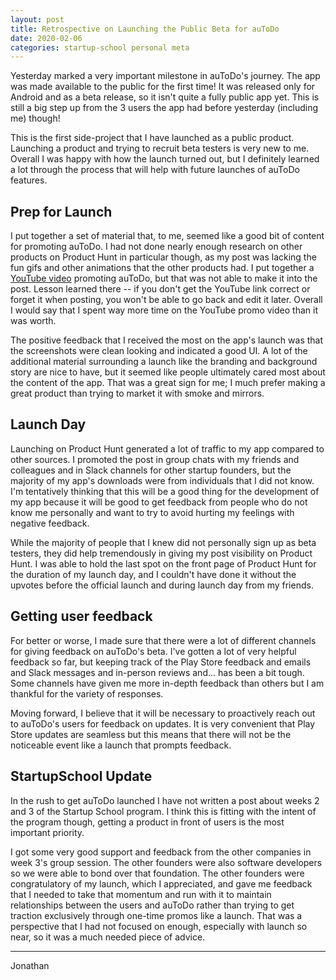 ```yaml
---
layout: post
title: Retrospective on Launching the Public Beta for auToDo
date: 2020-02-06
categories: startup-school personal meta
---
```


Yesterday marked a very important milestone in auToDo's journey. The app was made
available to the public for the first time! It was released only for Android and
as a beta release, so it isn't quite a fully public app yet. This is still a big
step up from the 3 users the app had before yesterday (including me) though!

This is the first side-project that I have launched as a public product. Launching
a product and trying to recruit beta testers is very new to me. Overall I was happy
with how the launch turned out, but I definitely learned a lot through the process
that will help with future launches of auToDo features.

## Prep for Launch

I put together a set of material that, to me, seemed like a good bit of content
for promoting auToDo. I had not done nearly enough research on other products on
Product Hunt in particular though, as my post was lacking the fun gifs and other
animations that the other products had. I put together a [YouTube video](https://youtu.be/SeWKZL1nUQY)
promoting auToDo, but that was not able to make it into the post. Lesson learned
there -- if you don't get the YouTube link correct or forget it when posting, you
won't be able to go back and edit it later. Overall I would say that I spent way
more time on the YouTube promo video than it was worth.

The positive feedback that I received the most on the app's launch was that the
screenshots were clean looking and indicated a good UI. A lot of the additional
material surrounding a launch like the branding and background story are nice
to have, but it seemed like people ultimately cared most about the content of
the app. That was a great sign for me; I much prefer making a great product than
trying to market it with smoke and mirrors.

## Launch Day

Launching on Product Hunt generated a lot of traffic to my app compared to other
sources. I promoted the post in group chats with my friends and colleagues and
in Slack channels for other startup founders, but the majority of my app's
downloads were from individuals that I did not know. I'm tentatively thinking
that this will be a good thing for the development of my app because it will
be good to get feedback from people who do not know me personally and want to
try to avoid hurting my feelings with negative feedback.

While the majority of people that I knew did not personally sign up as beta
testers, they did help tremendously in giving my post visibility on Product Hunt.
I was able to hold the last spot on the front page of Product Hunt for the
duration of my launch day, and I couldn't have done it without the upvotes before
the official launch and during launch day from my friends.

## Getting user feedback

For better or worse, I made sure that there were a lot of different channels for
giving feedback on auToDo's beta. I've gotten a lot of very helpful feedback so
far, but keeping track of the Play Store feedback and emails and Slack messages
and in-person reviews and... has been a bit tough. Some channels have given me
more in-depth feedback than others but I am thankful for the variety of responses.

Moving forward, I believe that it will be necessary to proactively reach out to
auToDo's users for feedback on updates. It is very convenient that Play Store
updates are seamless but this means that there will not be the noticeable event
like a launch that prompts feedback.

## StartupSchool Update

In the rush to get auToDo launched I have not written a post about weeks 2 and 3
of the Startup School program. I think this is fitting with the intent of the
program though, getting a product in front of users is the most important
priority.

I got some very good support and feedback from the other companies in week 3's
group session. The other founders were also software developers so we were able
to bond over that foundation. The other founders were congratulatory of my launch,
which I appreciated, and gave me feedback that I needed to take that momentum
and run with it to maintain relationships between the users and auToDo rather
than trying to get traction exclusively through one-time promos like a launch.
That was a perspective that I had not focused on enough, especially with launch
so near, so it was a much needed piece of advice.

---

Jonathan
